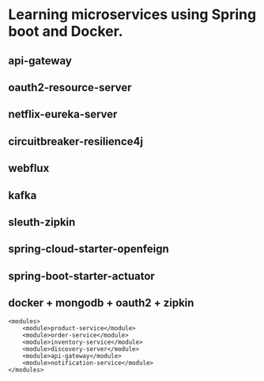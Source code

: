 


















# Learning microservices using Spring boot and Docker.

## api-gateway
## oauth2-resource-server
## netflix-eureka-server
## circuitbreaker-resilience4j
## webflux
## kafka
## sleuth-zipkin
## spring-cloud-starter-openfeign
## spring-boot-starter-actuator
## docker + mongodb + oauth2 + zipkin

    <modules>
        <module>product-service</module>
        <module>order-service</module>
        <module>inventory-service</module>
        <module>discovery-server</module>
        <module>api-gateway</module>
        <module>notification-service</module>
    </modules>
